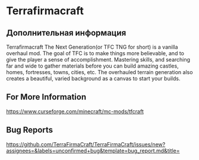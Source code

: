 # Terrafirmacraft

## Дополнительная информация
Terrafirmacraft The Next Generation(or TFC TNG for short) is a vanilla overhaul mod. The goal of TFC is to make things more believable, and to give the player a sense of accomplishment. Mastering skills, and searching far and wide to gather materials before you can build amazing castles, homes, fortresses, towns, cities, etc. The overhauled terrain generation also creates a beautiful, varied background as a canvas to start your builds.

## For More Information
https://www.curseforge.com/minecraft/mc-mods/tfcraft
## Bug Reports
https://github.com/TerraFirmaCraft/TerraFirmaCraft/issues/new?assignees=&labels=unconfirmed+bug&template=bug_report.md&title=